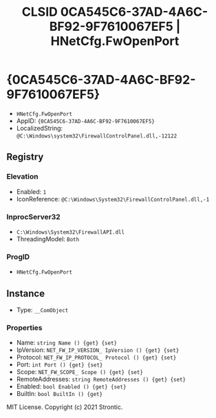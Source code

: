 ﻿---
title: "CLSID 0CA545C6-37AD-4A6C-BF92-9F7610067EF5 | HNetCfg.FwOpenPort"
excerpt: What is COM-Object CLSID 0CA545C6-37AD-4A6C-BF92-9F7610067EF5?
---

# {0CA545C6-37AD-4A6C-BF92-9F7610067EF5}

* `HNetCfg.FwOpenPort`
* AppID: `{0CA545C6-37AD-4A6C-BF92-9F7610067EF5}`
* LocalizedString: `@C:\Windows\system32\FirewallControlPanel.dll,-12122`

## Registry


### Elevation

* Enabled: `1`
* IconReference: `@C:\Windows\System32\FirewallControlPanel.dll,-1`

### InprocServer32

* `C:\Windows\System32\FirewallAPI.dll`
* ThreadingModel: `Both`

### ProgID

* `HNetCfg.FwOpenPort`

## Instance

* Type: `__ComObject`

### Properties

* Name: `string Name () {get} {set} `
* IpVersion: `NET_FW_IP_VERSION_ IpVersion () {get} {set} `
* Protocol: `NET_FW_IP_PROTOCOL_ Protocol () {get} {set} `
* Port: `int Port () {get} {set} `
* Scope: `NET_FW_SCOPE_ Scope () {get} {set} `
* RemoteAddresses: `string RemoteAddresses () {get} {set} `
* Enabled: `bool Enabled () {get} {set} `
* BuiltIn: `bool BuiltIn () {get} `

MIT License. Copyright (c) 2021 Strontic.


